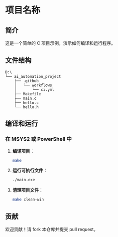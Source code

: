 # 项目名称

## 简介
这是一个简单的 C 项目示例，演示如何编译和运行程序。

## 文件结构
```
D:\
└── ai_automation_project
    ├── .github
    │   └── workflows
    │       └── ci.yml
    ├── Makefile
    ├── main.c
    ├── hello.c
    └── hello.h
```

## 编译和运行

### 在 MSYS2 或 PowerShell 中

1. **编译项目**：
    ```sh
    make
    ```

2. **运行可执行文件**：
    ```sh
    ./main.exe
    ```

3. **清理项目文件**：
    ```sh
    make clean-win
    ```

## 贡献
欢迎贡献！请 fork 本仓库并提交 pull request。